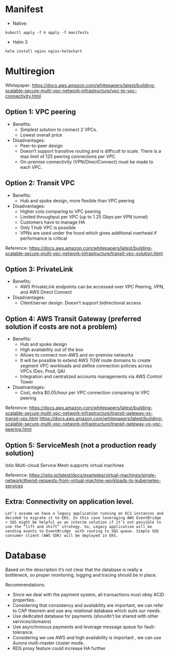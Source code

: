 # Manifest

- Native:
```
kubectl apply -f k apply -f manifests
```

- Helm 3
```
helm install nginx nginx-helmchart
```

# Multiregion

Whitepaper: https://docs.aws.amazon.com/whitepapers/latest/building-scalable-secure-multi-vpc-network-infrastructure/vpc-to-vpc-connectivity.html

## Option 1: VPC peering
- Benefits:
  - Simplest solution to connect 2 VPCs.
  - Lowest overall price
- Disadvantages:
  - Peer-to-peer design
  - Doesn’t support transitive routing and is difficult to scale. There is a max limit of 125 peering connections per VPC.
  - On-premise connectivity (VPN/DirectConnect) must be made to each VPC.

## Option 2: Transit VPC
- Benefits:
  - Hub and spoke design, more flexible than VPC peering
- Disadvantages:
  - Higher cots comparing to VPC peering
  - Limited throughput per VPC (up to 1.25 Gbps per VPN tunnel)
  - Customers have to manage HA
  - Only 1 hub VPC is possible
  - VPNs are used under the hood which gives additional overhead if performance is critical
	
Reference: 
https://docs.aws.amazon.com/whitepapers/latest/building-scalable-secure-multi-vpc-network-infrastructure/transit-vpc-solution.html

## Option 3: PrivateLink
- Benefits:
  - AWS PrivateLink endpoints can be accessed over VPC Peering, VPN, and AWS Direct Connect
- Disadvantages:
  - Client/server design. Doesn’t support bidirectional access

## Option 4: AWS Transit Gateway (preferred solution if costs are not a problem)
- Benefits: 
  - Hub and spoke design
  - High availability out of the box
  - Allows to connect non-AWS and on-premise networks
  - It will be possible to extend AWS TGW route domains to create segment VPC workloads and define connection policies across  VPCs (Dev, Prod, QA)
  - Integration and centralized accounts managements via AWS Control Tower
- Disadvantages:
  - Cost, extra $0.05/hour per VPC connection comparing to VPC peering

Reference: 
https://docs.aws.amazon.com/whitepapers/latest/building-scalable-secure-multi-vpc-network-infrastructure/transit-gateway-vs-transit-vpc.html
https://docs.aws.amazon.com/whitepapers/latest/building-scalable-secure-multi-vpc-network-infrastructure/transit-gateway-vs-vpc-peering.html

## Option 5: ServiceMesh (not a production ready solution)
Istio Multi-cloud Service Mesh supports virtual machines

Reference:
https://istio.io/latest/docs/examples/virtual-machines/single-network/#send-requests-from-virtual-machine-workloads-to-kubernetes-services

## Extra: Connectivity on application level.
	Let’s assume we have a legacy application running on EC2 instances and decided to migrate it to EKS. In this case leveraging AWS EventBridge + SQS might be helpful as an interim solution if it’s not possible to use the “lift and shift” strategy. So, Legacy application will be sending events to EventBridge  with routing to SQS queue. Simple SQS consumer client (AWS SDK) will be deployed in EKS.

# Database

Based on the description it’s not clear that the database is really a bottleneck, so proper monitoring, logging and tracing should be in place.

Recommendations: 
- Since we deal with the payment system, all transactions must obey ACID properties. 
- Considering that consistency and availability are important, we can refer to CAP theorem and use any relational database which suits our needs.
- Use dedicated database for payments (shouldn’t be shared with other services/domains)
- Use asynchronous payments and leverage message queue for fault-tolerance.
- Considering we use AWS and high availability is important , we can use Aurora multi-master cluster mode.. 
- RDS proxy feature could increase HA further